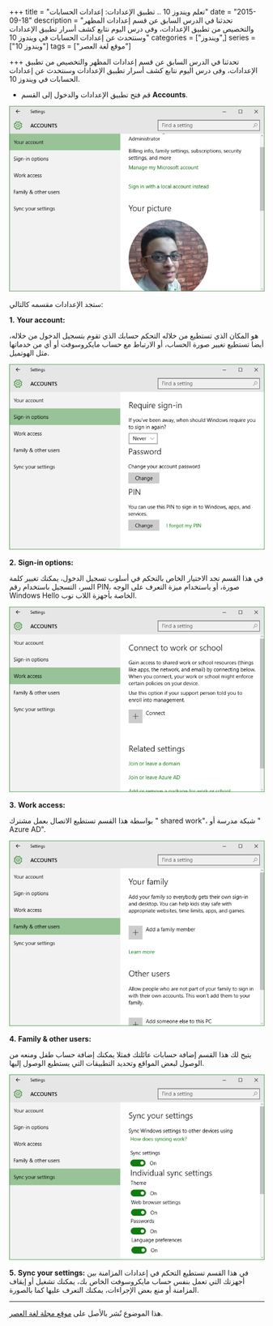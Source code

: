 +++
title = "تعلم ويندوز 10 .. تطبيق الإعدادات: إعدادات الحسابات"
date = "2015-09-18"
description = "تحدثنا في الدرس السابق عن قسم إعدادات المظهر والتخصيص من تطبيق الإعدادات، وفى درس اليوم نتابع كشف أسرار تطبيق الإعدادات وسنتحدث عن إعدادات الحسابات في ويندوز 10"
categories = ["ويندوز",]
series = ["ويندوز 10"]
tags = ["موقع لغة العصر"]

+++
تحدثنا في الدرس السابق عن قسم إعدادات المظهر والتخصيص من تطبيق الإعدادات، وفى درس اليوم نتابع كشف أسرار تطبيق الإعدادات وسنتحدث عن إعدادات الحسابات في ويندوز 10.


- قم فتح تطبيق الإعدادات والدخول إلى القسم **Accounts**.

![1](thumbnail-2015-635781982828379309-837.jpg)

ستجد الإعدادات مقسمه كالتالي:

**1.** **Your account:**

 هو المكان الذي تستطيع من خلاله التحكم حسابك الذي تقوم بتسجيل الدخول من خلاله، أيضا تستطيع تغيير صورة الحساب، أو الارتباط مع حساب مايكروسوفت أو أي من خدماتها مثل الهوتميل.

![2](images/2015-635781983036659226-665.png)


**2.** **Sign-in options:**

في هذا القسم تجد الاختيار الخاص بالتحكم في أسلوب تسجيل الدخول، يمكنك تغيير كلمة السر، التسجيل باستخدام رقم PIN، صورة، أو باستخدام ميزة التعرف على الوجه Windows Hello الخاصة بأجهزة اللاب توب.

![3](images/2015-635781983226658010-665.png)


**3.** **Work access:**

بواسطة هذا القسم تستطيع الاتصال بعمل مشترك " shared work"، شبكة مدرسة أو " Azure AD".

![4](images/2015-635781983393844440-384.png)

**4.** **Family & other users:**

يتيح لك هذا القسم إضافة حسابات عائلتك فمثلا يمكنك إضافة حساب طفل ومنعه من الوصول لبعض المواقع وتحديد التطبيقات التي يستطيع الوصول إليها.

![5](images/2015-635781983518999889-899.png)


**5.** **Sync your settings:**
في هذا القسم تستطيع التحكم في إعدادات المزامنة بين أجهزتك التي تعمل بنفس حساب مايكروسوفت الخاص بك، يمكنك تشغيل أو إيقاف المزامنة أو منع بعض الإجراءات، يمكنك التعرف عليها كما بالصورة.

---
هذا الموضوع نٌشر باﻷصل على [موقع مجلة لغة العصر](http://aitmag.ahram.org.eg/News/26969/%D8%AF%D8%B1%D9%88%D8%B3/%D8%B4%D8%B1%D8%AD-%D9%88%D8%AA%D8%B9%D9%84%D9%8A%D9%85/%D8%AA%D8%B9%D9%84%D9%85-%D9%88%D9%8A%D9%86%D8%AF%D9%88%D8%B2---%D8%AA%D8%B7%D8%A8%D9%8A%D9%82-%D8%A7%D9%84%D8%A5%D8%B9%D8%AF%D8%A7%D8%AF%D8%A7%D8%AA-%D8%A5%D8%B9%D8%AF%D8%A7%D8%AF%D8%A7%D8%AA-%D8%A7%D9%84%D8%AD%D8%B3%D8%A7%D8%A8%D8%A7%D8%AA.aspx).